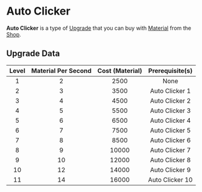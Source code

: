 # Auto Clicker
**Auto Clicker** is a type of [Upgrade](/upgrades/) that you can buy with 
[Material](/game/material.md) from the [Shop](/game/shop.md).

## Upgrade Data

| Level | Material Per Second | Cost (Material) | Prerequisite(s) |
|:-----:|:-------------------:|:---------------:|:---------------:|
|   1   |          2          |       2500      |       None      |
|   2   |          3          |       3500      |  Auto Clicker 1 |
|   3   |          4          |       4500      |  Auto Clicker 2 |
|   4   |          5          |       5500      |  Auto Clicker 3 |
|   5   |          6          |       6500      |  Auto Clicker 4 |
|   6   |          7          |       7500      |  Auto Clicker 5 |
|   7   |          8          |       8500      |  Auto Clicker 6 |
|   8   |          9          |      10000      |  Auto Clicker 7 |
|   9   |          10         |      12000      |  Auto Clicker 8 |
|   10  |          12         |      14000      |  Auto Clicker 9 |
|   11  |          14         |      16000      | Auto Clicker 10 |

